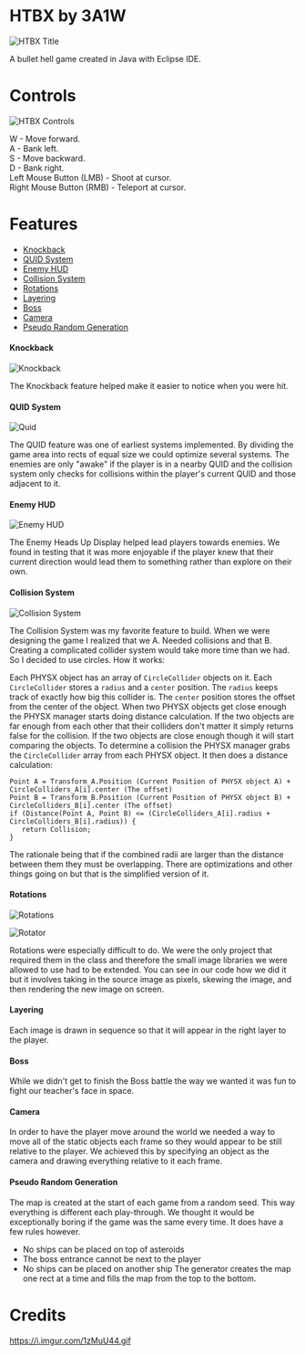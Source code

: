 
# HTBX by 3A1W
![HTBX Title](https://i.imgur.com/s8r4zn7.png "HTBX")

A bullet hell game created in Java with Eclipse IDE.

# Controls
![HTBX Controls](https://i.imgur.com/GXCauwy.gif "Controls")

W - Move forward.
<br /> A - Bank left.
<br /> S - Move backward.
<br /> D - Bank right.
<br /> Left Mouse Button (LMB) - Shoot at cursor.
<br /> Right Mouse Button (RMB) - Teleport at cursor.

# Features
+ [Knockback](#knockback)
+ [QUID System](#quid-system)
+ [Enemy HUD](#enemy-hud)
+ [Collision System](#collision-system)
+ [Rotations](#rotations)
+ [Layering](#layering)
+ [Boss](#boss)
+ [Camera](#camera)
+ [Pseudo Random Generation](#pseudo-random-generation)

#### Knockback
![Knockback](https://i.imgur.com/gaEil2D.gif "Knockback")

The Knockback feature helped make it easier to notice when you were hit.

#### QUID System
![Quid](https://i.imgur.com/aI7cDgE.gif "Quid")

The QUID feature was one of earliest systems implemented. By dividing the game area into rects of equal size we could optimize several systems. The enemies are only "awake" if the player is in a nearby QUID and the collision system only checks for collisions within the player's current QUID and those adjacent to it.

#### Enemy HUD
![Enemy HUD](https://i.imgur.com/X1bWIuh.gif "Enemy HUD")

The Enemy Heads Up Display helped lead players towards enemies. We found in testing that it was more enjoyable if the player knew that their current direction would lead them to something rather than explore on their own.

#### Collision System
![Collision System](https://i.imgur.com/ygjkBlM.gif "Collision System")

The Collision System was my favorite feature to build. When we were designing the game I realized that we A. Needed collisions and that B. Creating a complicated collider system would take more time than we had. So I decided to use circles. How it works:
   
Each PHYSX object has an array of `CircleCollider` objects on it. Each `CircleCollider` stores a `radius` and a `center` position. The `radius` keeps track of exactly how big this collider is. The `center` position stores the offset from the center of the object.
When two PHYSX objects get close enough the PHYSX manager starts doing distance calculation. If the two objects are far enough from each other that their colliders don't matter it simply returns false for the collision. If the two objects are close enough though it will start comparing the objects.
To determine a collision the PHYSX manager grabs the `CircleCollider` array from each PHYSX object. It then does a distance calculation:
 ```
 Point A = Transform_A.Position (Current Position of PHYSX object A) + CircleColliders_A[i].center (The offset)
 Point B = Transform_B.Position (Current Position of PHYSX object B) + CircleColliders_B[i].center (The offset)
 if (Distance(Point A, Point B) <= (CircleColliders_A[i].radius + CircleColliders_B[i].radius)) {
    return Collision;
 }
 ```
The rationale being that if the combined radii are larger than the distance between them they must be overlapping. There are optimizations and other things going on but that is the simplified version of it.
  
#### Rotations
![Rotations](https://i.imgur.com/Cey7qWk.gif "Rotations")

![Rotator](https://i.imgur.com/bzMCfdr.gif "Rotator")

Rotations were especially difficult to do. We were the only project that required them in the class and therefore the small image libraries we were allowed to use had to be extended. You can see in our code how we did it but it involves taking in the  source image as pixels, skewing the image, and then rendering the new image on screen.

#### Layering
Each image is drawn in sequence so that it will appear in the right layer to the player.

#### Boss
While we didn't get to finish the Boss battle the way we wanted it was fun to fight our teacher's face in space. 

#### Camera
In order to have the player move around the world we needed a way to move all of the static objects each frame so they would appear to be still relative to the player. We achieved this by specifying an object as the camera and drawing everything relative to it each frame.

#### Pseudo Random Generation
The map is created at the start of each game from a random seed. This way everything is different each play-through. We thought it would be exceptionally boring if the game was the same every time. It does have a few rules however.
- No ships can be placed on top of asteroids
- The boss entrance cannot be next to the player
- No ships can be placed on another ship
The generator creates the map one rect at a time and fills the map from the top to the bottom.

# Credits
https://i.imgur.com/1zMuU44.gif
